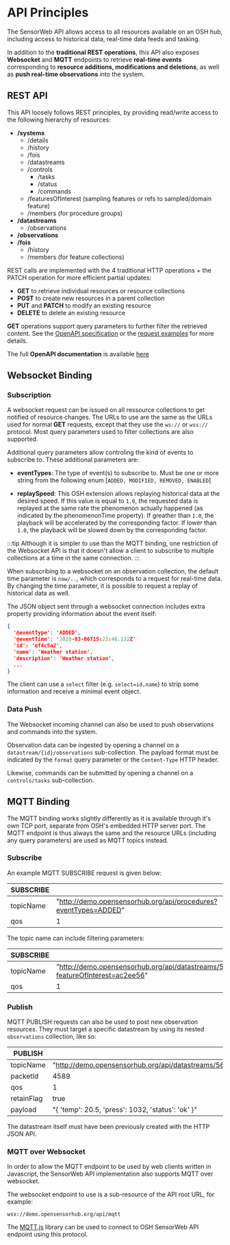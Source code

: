 # API Principles

The SensorWeb API allows access to all resources available on an OSH hub, including access to historical data, real-time data feeds and tasking.

In addition to the **traditional REST operations**, this API also exposes **Websocket** and **MQTT** endpoints to retrieve **real-time events** corresponding to **resource additions, modifications and deletions**, as well as **push real-time observations** into the system.



## REST API

This API loosely follows REST principles, by providing read/write access to the following hierarchy of resources:

  - **/systems**
    - /details
    - /history
    - /fois
    - /datastreams
    - /controls
      - /tasks
      - /status
      - /commands
    - /featuresOfInterest (sampling features or refs to sampled/domain feature)
    - /members (for procedure groups)
  - **/datastreams**
    - /observations
  - **/observations**
  - **/fois**
    - /history
    - /members (for feature collections)

REST calls are implemented with the 4 traditional HTTP operations + the PATCH operation for more efficient partial updates:

  - **GET** to retrieve individual resources or resource collections
  - **POST** to create new resources in a parent collection
  - **PUT** and **PATCH** to modify an existing resource
  - **DELETE** to delete an existing resource
  
**GET** operations support query parameters to further filter the retrieved content. See the [OpenAPI specification](./openapi) or the [request examples](./examples) for more details.
 
The full **OpenAPI documentation** is available [here](https://opensensorhub.github.io/sensorweb-api/swagger-ui/)


## Websocket Binding

### Subscription

A websocket request can be issued on all ressource collections to get notified of resource changes. The URLs to use are the same as the URLs used for normal **GET** requests, except that they use the `ws://` or `wss://` protocol. Most query parameters used to filter collections are also supported.

Additional query parameters allow controling the kind of events to subscribe to. These additional parameters are:

  - **eventTypes**: The type of event(s) to subscribe to. Must be one or more string from the following enum [`ADDED, MODIFIED, REMOVED, ENABLED`]
  
  - **replaySpeed**: This OSH extension allows replaying historical data at the desired speed. If this value is equal to `1.0`, the requested data is replayed at the same rate the phenomenon actually happened (as indicated by the phenomenonTime property). If greather than `1.0`, the playback will be accelerated by the corresponding factor. If lower than `1.0`, the playback will be slowed down by the corresponding factor.
  
:::tip
Although it is simpler to use than the MQTT binding, one restriction of the Websocket API is that it doesn't allow a client to subscribe to multiple collections at a time in the same connection.
:::

When subscribing to a websocket on an observation collection, the default time parameter is `now/..`, which corresponds to a request for real-time data. By changing the time parameter, it is possible to request a replay of historical data as well.

The JSON object sent through a websocket connection includes extra property providing information about the event itself:

```json
{
  '@eventType': 'ADDED',
  '@eventTime': '2020-03-06T15:23:46.132Z'
  'id': 'ef4c5a2',
  'name': 'Weather station',
  'description': 'Weather station',
  ...
}
```

The client can use a `select` filter (e.g. `select=id,name`) to strip some information and receive a minimal event object.


### Data Push

The Websocket incoming channel can also be used to push observations and commands into the system.

Observation data can be ingested by opening a channel on a `datastream/{id}/observations` sub-collection. The payload format must be indicated by the `format` query parameter or the `Content-Type` HTTP header.

Likewise, commands can be submitted by opening a channel on a `controls/tasks` sub-collection. 



## MQTT Binding

The MQTT binding works slightly differently as it is available through it's own TCP port, separate from OSH's embedded HTTP server port. The MQTT endpoint is thus always the same and the resource URLs (including any query parameters) are used as MQTT topics instead.

### Subscribe

An example MQTT SUBSCRIBE request is given below:

| **SUBSCRIBE** |               |
| ------------- |:--------------|
| topicName     | "http://demo.opensensorhub.org/api/procedures?eventTypes=ADDED" |
| qos           | 1             |

The topic name can include filtering parameters:

| **SUBSCRIBE** |               |
| ------------- |:--------------|
| topicName     | "http://demo.opensensorhub.org/api/datastreams/56ef1c2/observations?featureOfInterest=ac2ee56" |
| qos           | 1             |


### Publish
 
MQTT PUBLISH requests can also be used to post new observation resources. They must target a specific datastream by using its nested `observations` collection, like so:

| **PUBLISH**   |               |
| ------------- |:--------------|
| topicName     | "http://demo.opensensorhub.org/api/datastreams/56ef1c2/observations" |
| packetId      | 4589          |
| qos           | 1             |
| retainFlag    | true          |
| payload       | "{ 'temp': 20.5, 'press': 1032, 'status': 'ok' }" |

The datastream itself must have been previously created with the HTTP JSON API.


### MQTT over Websocket

In order to allow the MQTT endpoint to be used by web clients written in Javascript, the SensorWeb API implementation also supports MQTT over websocket.

The websocket endpoint to use is a sub-resource of the API root URL, for example:

`wsx://demo.opensensorhub.org/api/mqtt`


The [MQTT.js](https://github.com/mqttjs) library can be used to connect to OSH SensorWeb API endpoint using this protocol.









